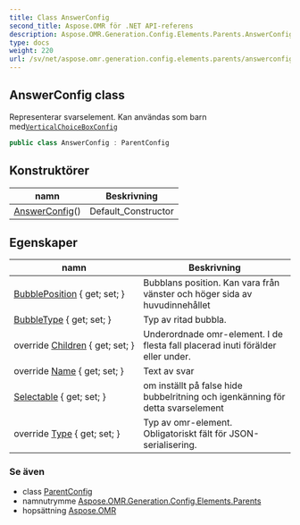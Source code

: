 ```yaml
---
title: Class AnswerConfig
second_title: Aspose.OMR för .NET API-referens
description: Aspose.OMR.Generation.Config.Elements.Parents.AnswerConfig klass. Representerar svarselement. Kan användas som barn medVerticalChoiceBoxConfig
type: docs
weight: 220
url: /sv/net/aspose.omr.generation.config.elements.parents/answerconfig/
---
```

## AnswerConfig class

Representerar svarselement. Kan användas som barn med[`VerticalChoiceBoxConfig`](../verticalchoiceboxconfig/)

```csharp
public class AnswerConfig : ParentConfig
```

## Konstruktörer

| namn | Beskrivning |
| --- | --- |
| [AnswerConfig](answerconfig/)() | Default_Constructor |

## Egenskaper

| namn | Beskrivning |
| --- | --- |
| [BubblePosition](../../aspose.omr.generation.config.elements.parents/answerconfig/bubbleposition/) { get; set; } | Bubblans position. Kan vara från vänster och höger sida av huvudinnehållet |
| [BubbleType](../../aspose.omr.generation.config.elements.parents/answerconfig/bubbletype/) { get; set; } | Typ av ritad bubbla. |
| override [Children](../../aspose.omr.generation.config.elements.parents/answerconfig/children/) { get; set; } | Underordnade omr-element. I de flesta fall placerad inuti förälder eller under. |
| override [Name](../../aspose.omr.generation.config.elements.parents/answerconfig/name/) { get; set; } | Text av svar |
| [Selectable](../../aspose.omr.generation.config.elements.parents/answerconfig/selectable/) { get; set; } | om inställt på false hide bubbelritning och igenkänning för detta svarselement |
| override [Type](../../aspose.omr.generation.config.elements.parents/answerconfig/type/) { get; set; } | Typ av omr-element. Obligatoriskt fält för JSON-serialisering. |

### Se även

* class [ParentConfig](../../aspose.omr.generation.config/parentconfig/)
* namnutrymme [Aspose.OMR.Generation.Config.Elements.Parents](../../aspose.omr.generation.config.elements.parents/)
* hopsättning [Aspose.OMR](../../)



